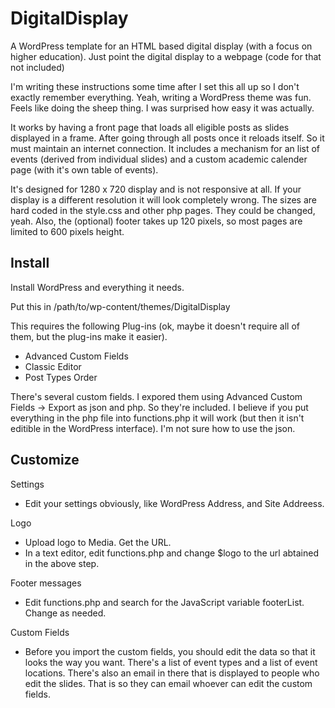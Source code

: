 # DigitalDisplay

A WordPress template for an HTML based digital display (with a focus on higher education). Just point the digital display to a webpage (code for that not included)

I'm writing these instructions some time after I set this all up so I don't exactly remember everything. Yeah, writing a WordPress theme was fun. Feels like doing the sheep thing. I was surprised how easy it was actually.

It works by having a front page that loads all eligible posts as slides displayed in a frame. After going through all posts once it reloads itself. So it must maintain an internet connection. It includes a mechanism for an list of events (derived from individual slides) and a custom academic calender page (with it's own table of events).

It's designed for 1280 x 720 display and is not responsive at all. If your display is a different resolution it will look completely wrong. The sizes are hard coded in the style.css and other php pages. They could be changed, yeah. Also, the (optional) footer takes up 120 pixels, so most pages are limited to 600 pixels height.

## Install

Install WordPress and everything it needs.

Put this in /path/to/wp-content/themes/DigitalDisplay

This requires the following Plug-ins (ok, maybe it doesn't require all of them, but the plug-ins make it easier).

* Advanced Custom Fields
* Classic Editor
* Post Types Order

There's several custom fields. I expored them using Advanced Custom Fields -> Export as json and php. So they're included. I believe if you put everything in the php file into functions.php it will work (but then it isn't editible in the WordPress interface). I'm not sure how to use the json.

## Customize

Settings

* Edit your settings obviously, like WordPress Address, and Site Addreess.

Logo

* Upload logo to Media. Get the URL.
* In a text editor, edit functions.php and change $logo to the url abtained in the above step.

Footer messages

* Edit functions.php and search for the JavaScript variable footerList. Change as needed.

Custom Fields

* Before you import the custom fields, you should edit the data so that it looks the way you want. There's a list of event types and a list of event locations. There's also an email in there that is displayed to people who edit the slides. That is so they can email whoever can edit the custom fields.